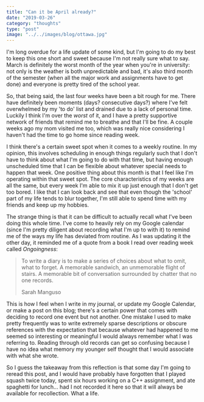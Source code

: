 ```yaml
---
title: "Can it be April already?"
date: "2019-03-26"
category: "thoughts"
type: "post"
image: "../../images/blog/ottawa.jpg"
---
```


I'm long overdue for a life update of some kind, but I'm going to do my best to keep this one short and sweet because I'm not really sure what to say. March is definitely the worst month of the year when you're in university: not only is the weather is both unpredictable and bad, it's also third month of the semester (when all the major work and assignments have to get done) and everyone is pretty tired of the school year.

So, that being said, the last four weeks have been a bit rough for me. There have definitely been moments (days? consecutive days?) where I've felt overwhelmed by my 'to do' list and drained due to a lack of personal time. Luckily I think I'm over the _worst_ of it, and I have a pretty supportive network of friends that remind me to breathe and that I'll be fine. A couple weeks ago my mom visited me too, which was really nice considering I haven't had the time to go home since reading week.

I think there's a certain sweet spot when it comes to a weekly routine. In my opinion, this involves scheduling in enough things regularly such that I don't have to think about what I'm going to do with that time, but having enough unscheduled time that I can be flexible about whatever special needs to happen that week. One positive thing about this month is that I feel like I'm operating within that sweet spot. The core characteristics of my weeks are all the same, but every week I'm able to mix it up just enough that I don't get too bored. I like that I can look back and see that even though the 'school' part of my life tends to blur together, I'm still able to spend time with my friends and keep up my hobbies.

The strange thing is that it can be difficult to actually recall what I've been doing this whole time. I've come to heavily rely on my Google calendar (since I'm pretty diligent about recording what I'm up to with it) to remind me of the ways my life has deviated from routine. As I was updating it the other day, it reminded me of a quote from a book I read over reading week called _Ongoingness_:

> To write a diary is to make a series of choices about what to omit, what to forget. A memorable sandwich, an unmemorable flight of stairs. A memorable bit of conversation surrounded by chatter that no one records.
>
> Sarah Manguso

This is how I feel when I write in my journal, or update my Google Calendar, or make a post on this blog; there's a certain power that comes with deciding to record one event but not another. One mistake I used to make pretty frequently was to write extremely sparse descriptions or obscure references with the expectation that because whatever had happened to me seemed so interesting or meaningful I would always remember what I was referring to. Reading through old records can get so confusing because I have no idea what memory my younger self thought that I would associate with what she wrote.

So I guess the takeaway from this reflection is that some day I'm going to reread this post, and I would have probably have forgotten that I played squash twice today, spent six hours working on a C++ assignment, and ate spaghetti for lunch... had I not recorded it here so that it will always be available for recollection. What a life.
